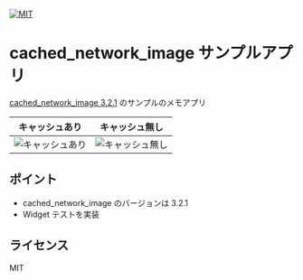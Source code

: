 <a href="https://opensource.org/licenses/MIT"><img src="https://img.shields.io/badge/License-MIT-purple" alt="MIT"></a>

# cached_network_image サンプルアプリ

[cached_network_image 3.2.1](https://pub.dev/packages/cached_network_image) のサンプルのメモアプリ

キャッシュあり|キャッシュ無し
--|--
![キャッシュあり](https://user-images.githubusercontent.com/13707135/173962892-26a8d820-50a5-48eb-9436-4c677dd90b8d.gif)|![キャッシュ無し](https://user-images.githubusercontent.com/13707135/173962904-f3efd223-47c5-44b2-bc38-7b3d14f6757b.gif)


## ポイント

- cached_network_image のバージョンは 3.2.1
- Widget テストを実装

## ライセンス

MIT
